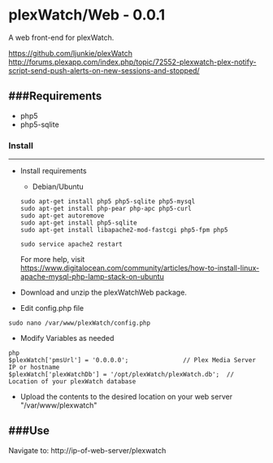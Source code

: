 plexWatch/Web - 0.0.1
=====================

A web front-end for plexWatch.

https://github.com/ljunkie/plexWatch
http://forums.plexapp.com/index.php/topic/72552-plexwatch-plex-notify-script-send-push-alerts-on-new-sessions-and-stopped/


###Requirements
---------------
* php5
* php5-sqlite


### Install 
-----------

* Install requirements

	* Debian/Ubuntu

	```
	sudo apt-get install php5 php5-sqlite php5-mysql
	sudo apt-get install php-pear php-apc php5-curl
	sudo apt-get autoremove
	sudo apt-get install php5-sqlite
	sudo apt-get install libapache2-mod-fastcgi php5-fpm php5

	sudo service apache2 restart
	```
	For more help, visit https://www.digitalocean.com/community/articles/how-to-install-linux-apache-mysql-php-lamp-stack-on-ubuntu
	
* Download and unzip the plexWatchWeb package.
* Edit config.php file

```
sudo nano /var/www/plexWatch/config.php
```
  * Modify Variables as needed

```
php 
$plexWatch['pmsUrl'] = '0.0.0.0';				// Plex Media Server IP or hostname
$plexWatch['plexWatchDb'] = '/opt/plexWatch/plexWatch.db';	// Location of your plexWatch database 
```

* Upload the contents to the desired location on your web server "/var/www/plexwatch"


###Use
------

Navigate to: http://ip-of-web-server/plexwatch

